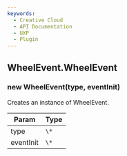 ```yaml
---
keywords:
  - Creative Cloud
  - API Documentation
  - UXP
  - Plugin
---
```



<a name="wheelevent-wheelevent" id="wheelevent-wheelevent"></a>

## WheelEvent.WheelEvent

<a name="new-wheelevent-wheelevent-new" id="new-wheelevent-wheelevent-new"></a>

### new WheelEvent(type, eventInit)
Creates an instance of WheelEvent.

| Param | Type |
| --- | --- |
| type | `\*` |
| eventInit | `\*` |

